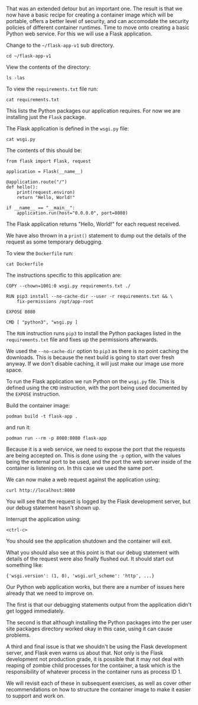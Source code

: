 That was an extended detour but an important one. The result is that we now have a basic recipe for creating a container image which will be portable, offers a better level of security, and can accomodate the security policies of different container runtimes. Time to move onto creating a basic Python web service. For this we will use a Flask application.

Change to the `~/flask-app-v1` sub directory.

```execute
cd ~/flask-app-v1
```

View the contents of the directory:

```execute
ls -las
```

To view the `requirements.txt` file run:

```execute
cat requirements.txt
```

This lists the Python packages our application requires. For now we are installing just the `Flask` package.

The Flask application is defined in the `wsgi.py` file:

```execute
cat wsgi.py
```

The contents of this should be:

```
from flask import Flask, request

application = Flask(__name__)

@application.route("/")
def hello():
    print(request.environ)
    return "Hello, World!"

if __name__ == "__main__":
    application.run(host="0.0.0.0", port=8080)
```

The Flask application returns "Hello, World!" for each request received.

We have also thrown in a `print()` statement to dump out the details of the request as some temporary debugging.

To view the `Dockerfile` run:

```execute
cat Dockerfile
```

The instructions specific to this application are:

```
COPY --chown=1001:0 wsgi.py requirements.txt ./

RUN pip3 install --no-cache-dir --user -r requirements.txt && \
    fix-permissions /opt/app-root

EXPOSE 8080

CMD [ "python3", "wsgi.py ]
```

The `RUN` instruction runs `pip3` to install the Python packages listed in the `requirements.txt` file and fixes up the permissions afterwards.

We used the `--no-cache-dir` option to `pip3` as there is no point caching the downloads. This is because the next build is going to start over fresh anyway. If we don't disable caching, it will just make our image use more space.

To run the Flask application we run Python on the `wsgi.py` file. This is defined using the `CMD` instruction, with the port being used documented by the `EXPOSE` instruction.

Build the container image:

```execute
podman build -t flask-app .
```

and run it:

```execute
podman run --rm -p 8080:8080 flask-app
```

Because it is a web service, we need to expose the port that the requests are being accepted on. This is done using the `-p` option, with the values being the external port to be used, and the port the web server inside of the container is listening on. In this case we used the same port.

We can now make a web request against the application using:

```execute-2
curl http://localhost:8080
```

You will see that the request is logged by the Flask development server, but our debug statement hasn't shown up.

Interrupt the application using:

```execute
<ctrl-c>
```

You should see the application shutdown and the container will exit.

What you should also see at this point is that our debug statement with details of the request were also finally flushed out. It should start out something like:

```
{'wsgi.version': (1, 0), 'wsgi.url_scheme': 'http', ...}
```

Our Python web application works, but there are a number of issues here already that we need to improve on.

The first is that our debugging statements output from the application didn't get logged immediately.

The second is that although installing the Python packages into the per user site packages directory worked okay in this case, using it can cause problems.

A third and final issue is that we shouldn't be using the Flask development server, and Flask even warns us about that. Not only is the Flask development not production grade, it is possible that it may not deal with reaping of zombie child processes for the container, a task which is the responsibility of whatever process in the container runs as process ID 1.

We will revisit each of these in subsequent exercises, as well as cover other recommendations on how to structure the container image to make it easier to support and work on.
